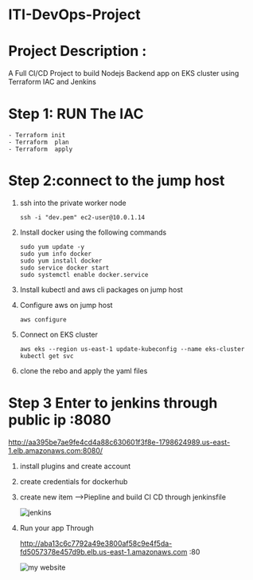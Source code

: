 # ITI-DevOps-Project

# Project Description :

A Full CI/CD Project to build Nodejs Backend app on EKS cluster using Terraform IAC and Jenkins


# Step 1: RUN The IAC 
```
- Terraform init 
- Terraform  plan
- Terraform  apply

```
# Step 2:connect to the jump host 

1) ssh into the private worker node 
   ```
   ssh -i "dev.pem" ec2-user@10.0.1.14
   ```
2) Install docker using the following commands
   ```
   sudo yum update -y
   sudo yum info docker
   sudo yum install docker
   sudo service docker start
   sudo systemctl enable docker.service
   ```
3) Install kubectl and aws cli packages on jump host 

4) Configure aws on jump host
   ```
   aws configure
   ```
5) Connect on EKS cluster
   ```
   aws eks --region us-east-1 update-kubeconfig --name eks-cluster
   kubectl get svc 
   ```
6) clone the rebo and apply the yaml files 

# Step 3 Enter to jenkins through public ip :8080
  http://aa395be7ae9fe4cd4a88c630601f3f8e-1798624989.us-east-1.elb.amazonaws.com:8080/
   
   1) install plugins and create account 
   2) create credentials for dockerhub
   3) create new item -->Piepline and build CI CD through jenkinsfile
   
      ![jenkins](https://github.com/NadaMarei/DevOps_Project_Main/assets/118731723/819fe958-7f4a-419d-aea7-8bd12eebba04)

     
   4) Run your app Through 
   
      http://aba13c6c7792a49e3800af58c9e4f5da-fd5057378e457d9b.elb.us-east-1.amazonaws.com :80
      
      ![my website](https://github.com/NadaMarei/DevOps_Project_Main/assets/118731723/61bf595b-8b6a-40fe-838c-b5fed0e38cca)












